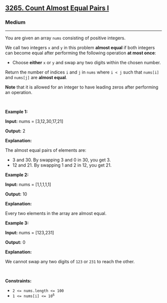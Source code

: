 <h2><a href="https://leetcode.com/problems/count-almost-equal-pairs-i">3265. Count Almost Equal Pairs I</a></h2><h3>Medium</h3><hr><p>You are given an array <code>nums</code> consisting of positive integers.</p>

<p>We call two integers <code>x</code> and <code>y</code> in this problem <strong>almost equal</strong> if both integers can become equal after performing the following operation <strong>at most once</strong>:</p>

<ul>
	<li>Choose <strong>either</strong> <code>x</code> or <code>y</code> and swap any two digits within the chosen number.</li>
</ul>

<p>Return the number of indices <code>i</code> and <code>j</code> in <code>nums</code> where <code>i &lt; j</code> such that <code>nums[i]</code> and <code>nums[j]</code> are <strong>almost equal</strong>.</p>

<p><strong>Note</strong> that it is allowed for an integer to have leading zeros after performing an operation.</p>

<p>&nbsp;</p>
<p><strong class="example">Example 1:</strong></p>

<div class="example-block">
<p><strong>Input:</strong> <span class="example-io">nums = [3,12,30,17,21]</span></p>

<p><strong>Output:</strong> <span class="example-io">2</span></p>

<p><strong>Explanation:</strong></p>

<p>The almost equal pairs of elements are:</p>

<ul>
	<li>3 and 30. By swapping 3 and 0 in 30, you get 3.</li>
	<li>12 and 21. By swapping 1 and 2 in 12, you get 21.</li>
</ul>
</div>

<p><strong class="example">Example 2:</strong></p>

<div class="example-block">
<p><strong>Input:</strong> <span class="example-io">nums = [1,1,1,1,1]</span></p>

<p><strong>Output:</strong> <span class="example-io">10</span></p>

<p><strong>Explanation:</strong></p>

<p>Every two elements in the array are almost equal.</p>
</div>

<p><strong class="example">Example 3:</strong></p>

<div class="example-block">
<p><strong>Input:</strong> <span class="example-io">nums = [123,231]</span></p>

<p><strong>Output:</strong> <span class="example-io">0</span></p>

<p><strong>Explanation:</strong></p>

<p>We cannot swap any two digits of <code>123</code> or <code>231</code> to reach the other.</p>
</div>

<p>&nbsp;</p>
<p><strong>Constraints:</strong></p>

<ul>
	<li><code>2 &lt;= nums.length &lt;= 100</code></li>
	<li><code>1 &lt;= nums[i] &lt;= 10<sup>6</sup></code></li>
</ul>
